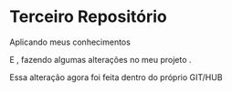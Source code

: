 # Terceiro Repositório
 Aplicando meus conhecimentos 

 E , fazendo algumas alterações no meu projeto . 

Essa alteração agora foi feita dentro do próprio GIT/HUB 
